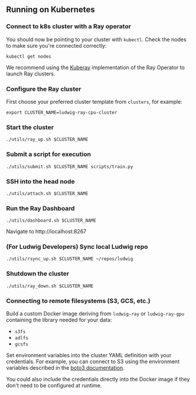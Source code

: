 ## Running on Kubernetes

### Connect to k8s cluster with a Ray operator

You should now be pointing to your cluster with `kubectl`. Check the nodes to make sure you're connected correctly:

```
kubectl get nodes
```

We recommend using the [Kuberay](https://github.com/ray-project/kuberay) implementation of the Ray Operator to launch Ray clusters.

### Configure the Ray cluster

First choose your preferred cluster template from `clusters`, for example:

```
export CLUSTER_NAME=ludwig-ray-cpu-cluster
```

### Start the cluster

```
./utils/ray_up.sh $CLUSTER_NAME
```

### Submit a script for execution

```
./utils/submit.sh $CLUSTER_NAME scripts/train.py
```

### SSH into the head node

```
./utils/attach.sh $CLUSTER_NAME
```

### Run the Ray Dashboard

```
./utils/dashboard.sh $CLUSTER_NAME
```

Navigate to http://localhost:8267

### (For Ludwig Developers) Sync local Ludwig repo

```
./utils/rsync_up.sh $CLUSTER_NAME ~/repos/ludwig
```

### Shutdown the cluster

```
./utils/ray_down.sh $CLUSTER_NAME
```

### Connecting to remote filesystems (S3, GCS, etc.)

Build a custom Docker image deriving from `ludwig-ray` or `ludwig-ray-gpu` containing the library needed for your
data:

- `s3fs`
- `adlfs`
- `gcsfs`

Set environment variables into the cluster YAML definition with your credentials. For example, you can connect to S3 using the environment variables described in the [boto3 documentation](https://boto3.amazonaws.com/v1/documentation/api/latest/guide/configuration.html#using-environment-variables).

You could also include the credentials directly into the Docker image if they don't need to be configured at runtime.

